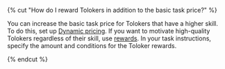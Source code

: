 {% cut "How do I reward Tolokers in addition to the basic task price?" %}

You can increase the basic task price for Tolokers that have a higher skill. To do this, set up [Dynamic pricing](../../../../guide/concepts/dynamic-pricing.md). If you want to motivate high-quality Tolokers regardless of their skill, use [rewards](../../../../guide/concepts/bonus.md). In your task instructions, specify the amount and conditions for the Toloker rewards.

{% endcut %}
